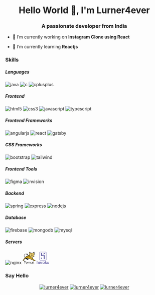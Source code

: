 <h1 align="center">Hello World 👋, I'm Lurner4ever</h1>
<h3 align="center">A passionate developer from India</h3>

- 🔭 I’m currently working on **Instagram Clone using React**

- 🌱 I’m currently learning **Reactjs**

### Skills
##### Languages
<p align="left">
<img src="https://devicons.github.io/devicon/devicon.git/icons/java/java-original-wordmark.svg" alt="java" width="40" height="40"/> 
<img src="https://devicons.github.io/devicon/devicon.git/icons/c/c-original.svg" alt="c" width="40" height="40"/> 
<img src="https://devicons.github.io/devicon/devicon.git/icons/cplusplus/cplusplus-original.svg" alt="cplusplus" width="40" height="40"/> 
</p>

##### Frontend
<p>
  <img src="https://devicons.github.io/devicon/devicon.git/icons/html5/html5-original-wordmark.svg" alt="html5" width="40" height="40"/> 
    <img src="https://devicons.github.io/devicon/devicon.git/icons/css3/css3-original-wordmark.svg" alt="css3" width="40" height="40"/> 
  <img src="https://devicons.github.io/devicon/devicon.git/icons/javascript/javascript-original.svg" alt="javascript" width="40" height="40"/> 
  <img src="https://devicons.github.io/devicon/devicon.git/icons/typescript/typescript-original.svg" alt="typescript" width="40" height="40"/>
  
  </p>
  
  ##### Frontend Frameworks
<p>  
  <img src="https://devicons.github.io/devicon/devicon.git/icons/angularjs/angularjs-original.svg" alt="angularjs" width="40" height="40"/> <img src="https://devicons.github.io/devicon/devicon.git/icons/react/react-original-wordmark.svg" alt="react" width="40" height="40"/> 
  <img src="https://www.vectorlogo.zone/logos/gatsbyjs/gatsbyjs-icon.svg" alt="gatsby" width="40" height="40"/> 
  </p>
  
##### CSS Frameworks
<p>
  <img src="https://devicons.github.io/devicon/devicon.git/icons/bootstrap/bootstrap-plain.svg" alt="bootstrap" width="40" height="40"/> 
  <img src="https://www.vectorlogo.zone/logos/tailwindcss/tailwindcss-icon.svg" alt="tailwind" width="40" height="40"/> 
  </p>

  
##### Frontend Tools
<p align="left">
  <img src="https://www.vectorlogo.zone/logos/figma/figma-icon.svg" alt="figma" width="40" height="40"/> 
  <img src="https://www.vectorlogo.zone/logos/invisionapp/invisionapp-icon.svg" alt="invision" width="40" height="40"/> 
</p>

##### Backend
<p align="left">
  <img src="https://www.vectorlogo.zone/logos/springio/springio-icon.svg" alt="spring" width="40" height="40"/> 
  <img src="https://devicons.github.io/devicon/devicon.git/icons/express/express-original-wordmark.svg" alt="express" width="40" height="40"/> 
  <img src="https://devicons.github.io/devicon/devicon.git/icons/nodejs/nodejs-original-wordmark.svg" alt="nodejs" width="40" height="40"/> 
</p>

##### Database
<p align="left">
  <img src="https://www.vectorlogo.zone/logos/firebase/firebase-icon.svg" alt="firebase" width="40" height="40"/> 
  <img src="https://devicons.github.io/devicon/devicon.git/icons/mongodb/mongodb-original-wordmark.svg" alt="mongodb" width="40" height="40"/> 
  <img src="https://devicons.github.io/devicon/devicon.git/icons/mysql/mysql-original-wordmark.svg" alt="mysql" width="40" height="40"/> 
</p>

##### Servers
<p align="left">
  <img src="https://devicons.github.io/devicon/devicon.git/icons/nginx/nginx-original.svg" alt="nginx" width="40" height="40"/> 
  <img src="https://raw.githubusercontent.com/devicons/devicon/master/icons/tomcat/tomcat-original-wordmark.svg" alt="typescript" width="40" height="40"/>
    <img src="https://raw.githubusercontent.com/devicons/devicon/master/icons/heroku/heroku-original-wordmark.svg" alt="typescript" width="40" height="40"/>
</p>

### Say Hello
<p align="center">  
<a href="https://dev.to/lurner4ever" target="blank"><img align="center" src="https://cdn.jsdelivr.net/npm/simple-icons@3.0.1/icons/dev-dot-to.svg" alt="lurner4ever" height="30" width="30" /></a>
<a href="https://twitter.com/lurner4ever" target="blank"><img align="center" src="https://cdn.jsdelivr.net/npm/simple-icons@3.0.1/icons/twitter.svg" alt="lurner4ever" height="30" width="30" /></a>
<a href="https://instagram.com/lurner4ever" target="blank"><img align="center" src="https://cdn.jsdelivr.net/npm/simple-icons@3.0.1/icons/instagram.svg" alt="lurner4ever" height="30" width="30" /></a>
</p>
